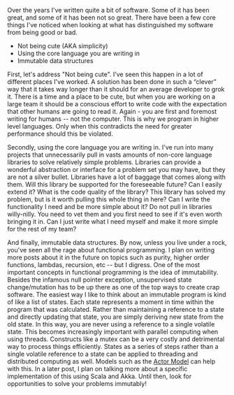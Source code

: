 Over the years I've written quite a bit of software. Some of it has been great, and some of it has been not so great. There have been a few core things I've noticed when looking at what has distinguished my software from being good or bad.

- Not being cute (AKA simplicity)
- Using the core language you are writing in
- Immutable data structures

First, let's address "Not being cute". I’ve seen this happen in a lot of different places I've worked. A solution has been done in such a “clever” way that it takes way longer than it should for an average developer to grok it. There is a time and a place to be cute, but when you are working on a large team it should be a conscious effort to write code with the expectation that other humans are going to read it. Again - you are first and foremost writing for humans -- not the computer. This is why we program in higher level languages. Only when this contradicts the need for greater performance should this be violated.

Secondly, using the core language you are writing in. I've run into many projects that unnecessarily pull in vasts amounts of non-core language libraries to solve relatively simple problems. Libraries can provide a wonderful abstraction or interface for a problem set you may have, but they are not a silver bullet. Libraries have a lot of baggage that comes along with them. Will this library be supported for the foreseeable future? Can I easily extend it? What is the code quality of the library? This library has solved my problem, but is it worth pulling this whole thing in here? Can I write the functionality I need and be more simple about it? Do not pull in libraries willy-nilly. You need to vet them and you first need to see if it's even worth bringing it in. Can I just write what I need myself and make it more simple for the rest of my team?

And finally, immutable data structures. By now, unless you live under a rock, you've seen all the rage about functional programming. I plan on writing more posts about it in the future on topics such as purity, higher order functions, lambdas, recursion, etc -- but I digress. One of the most important concepts in functional programming is the idea of immutability. Besides the infamous null pointer exception, unsupervised state change/mutation has to be up there as one of the top ways to create crap software. The easiest way I like to think about an immutable program is kind of like a list of states. Each state represents a moment in time within the program that was calculated. Rather than maintaining a reference to a state and directly updating that state, you are simply deriving new state from the old state. In this way, you are never using a reference to a single volatile state. This becomes increasingly important with parallel computing when using threads. Constructs like a mutex can be a very costly and detrimental way to process things efficiently. States as a series of steps rather than a single volatile reference to a state can be applied to threading and distributed computing as well. Models such as the [Actor Model](https://en.wikipedia.org/wiki/Actor_model) can help with this. In a later post, I plan on talking more about a specific implementation of this using Scala and Akka. Until then, look for opportunities to solve your problems immutably!

